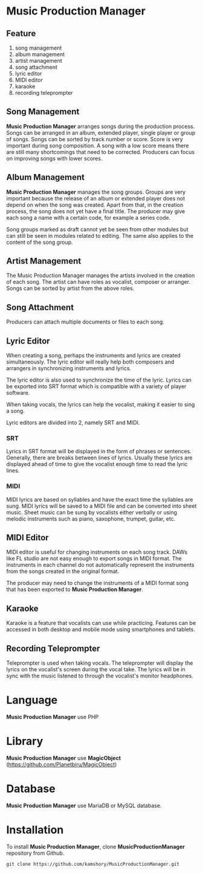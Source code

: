 # Music Production Manager

## Feature

1. song management
2. album management
3. artist management
4. song attachment
5. lyric editor
6. MIDI editor
7. karaoke
8. recording teleprompter

## Song Management

**Music Production Manager** arranges songs during the production process. Songs can be arranged in an album, extended player, single player or group of songs. Songs can be sorted by track number or score. Score is very important during song composition. A song with a low score means there are still many shortcomings that need to be corrected. Producers can focus on improving songs with lower scores.

## Album Management

**Music Production Manager** manages the song groups. Groups are very important because the release of an album or extended player does not depend on when the song was created. Apart from that, in the creation process, the song does not yet have a final title. The producer may give each song a name with a certain code, for example a series code.

Song groups marked as draft cannot yet be seen from other modules but can still be seen in modules related to editing. The same also applies to the content of the song group.

## Artist Management

The Music Production Manager manages the artists involved in the creation of each song. The artist can have roles as vocalist, composer or arranger. Songs can be sorted by artist from the above roles.

## Song Attachment

Producers can attach multiple documents or files to each song.

## Lyric Editor

When creating a song, perhaps the instruments and lyrics are created simultaneously. The lyric editor will really help both composers and arrangers in synchronizing instruments and lyrics.

The lyric editor is also used to synchronize the time of the lyric. Lyrics can be exported into SRT format which is compatible with a variety of player software.

When taking vocals, the lyrics can help the vocalist, making it easier to sing a song.

Lyric editors are divided into 2, namely SRT and MIDI.

### SRT

Lyrics in SRT format will be displayed in the form of phrases or sentences. Generally, there are breaks between lines of lyrics. Usually these lyrics are displayed ahead of time to give the vocalist enough time to read the lyric lines.

### MIDI

MIDI lyrics are based on syllables and have the exact time the syllables are sung. MIDI lyrics will be saved to a MIDI file and can be converted into sheet music. Sheet music can be sung by vocalists either verbally or using melodic instruments such as piano, saxophone, trumpet, guitar, etc.

## MIDI Editor

MIDI editor is useful for changing instruments on each song track. DAWs like FL studio are not easy enough to export songs in MIDI format. The instruments in each channel do not automatically represent the instruments from the songs created in the original format.

The producer may need to change the instruments of a MIDI format song that has been exported to **Music Production Manager**.

## Karaoke

Karaoke is a feature that vocalists can use while practicing. Features can be accessed in both desktop and mobile mode using smartphones and tablets.

## Recording Teleprompter

Teleprompter is used when taking vocals. The teleprompter will display the lyrics on the vocalist's screen during the vocal take. The lyrics will be in sync with the music listened to through the vocalist's monitor headphones.

# Language

**Music Production Manager** use PHP

# Library

**Music Production Manager** use **MagicObject** (https://github.com/Planetbiru/MagicObject)

# Database

**Music Production Manager** use MariaDB or MySQL database.

# Installation

To install **Music Production Manager**, clone **MusicProductionManager** repository from Github.

```git
git clone https://github.com/kamshory/MusicProductionManager.git
```